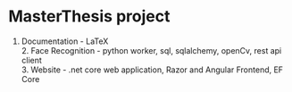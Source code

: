# MasterThesis project
1. Documentation - LaTeX
<br>2. Face Recognition - python worker, sql, sqlalchemy, openCv, rest api client
<br>3. Website - .net core web application, Razor and Angular Frontend, EF Core
